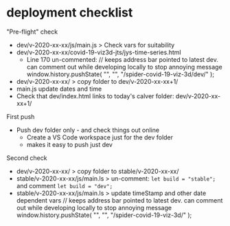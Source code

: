 
# deployment checklist


"Pre-flight" check

* dev/v-2020-xx-xx/js/main.js > Check vars for suitability
* dev/v-2020-xx-xx/covid-19-viz3d-jts/jys-time-series.html
	* Line 170 un-commented:
	// keeps address bar pointed to latest dev. can comment out while developing locally to stop annoying message
	window.history.pushState( "", "", "/spider-covid-19-viz-3d/dev/" );
* dev/v-2020-xx-xx/ > copy folder to dev/v-2020-xx-xx+1/
* main.js update dates and time
* Check that dev/index.html links to today's calver folder: dev/v-2020-xx-xx+1/

First push

* Push dev folder only - and check things out online
	* Create a VS Code workspace just for the dev folder
	* makes it easy to push just dev

Second check

* dev/v-2020-xx-xx/ > copy folder to stable/v-2020-xx-xx/
* stable/v-2020-xx-xx/js/main.ls > un-comment: ```let build = "stable";``` and comment ```let build = "dev";```
* stable/v-2020-xx-xx/js/main.ls > update timeStamp and other date dependent vars
		// keeps address bar pointed to latest dev. can comment out while developing locally to stop annoying message
		window.history.pushState( "", "", "/spider-covid-19-viz-3d/" );